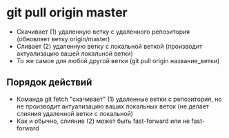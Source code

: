 # git pull origin master
- Скачивает (1) удаленную ветку с удаленного репозитория (обновляет ветку origin/master)
- Сливает (2) удаленную ветку с локальной веткой (производит актуализацию вашей локальной ветки)
- То же самое для любой другой ветки (git pull origin название_ветки)

## Порядок действий
- Команда git fetch "скачивает" (1) удаленные ветки с репозитория, но не производит актуализацию ваших локальных веток (не делает слияния удаленной ветки с локальной)
- Как и обычно, слияние (2) может быть fast-forward или не fast-forward